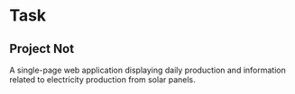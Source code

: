 # Task
## Project Not

A single-page web application displaying daily production and information related to electricity production from solar panels.
